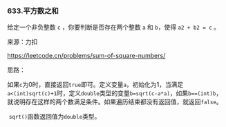 ### 633.平方数之和

给定一个非负整数 `c` ，你要判断是否存在两个整数 `a` 和 `b`，使得 `a2 + b2 = c` 。

来源：力扣

https://leetcode.cn/problems/sum-of-square-numbers/



思路：

​		如果`c`为0时，直接返回`true`即可。定义变量`a`，初始化为1，当满足`a<(int)sqrt(c)+1`时，定义`double`类型的变量`b=sqrt(c-a*a)`，如果`b==(int)b`，就说明存在这样的两个数满足条件。如果遍历结束都没有返回值，就返回`false`。

​		`sqrt()`函数返回值为`double`类型。